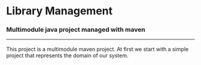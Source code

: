 # Library Management
### Multimodule java project managed with maven <hr>

This project is a multimodule maven project. At first we start with a simple project that represents the domain of our system.
